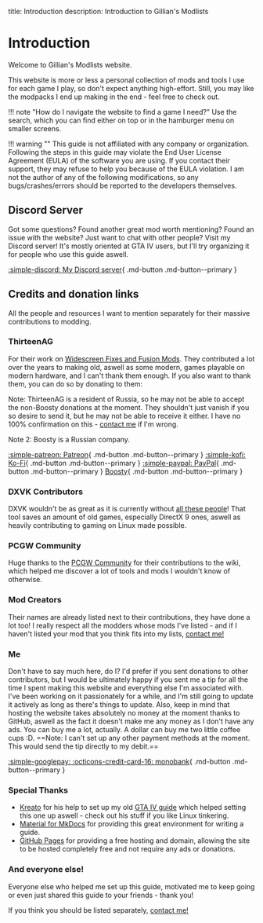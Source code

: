 title: Introduction
description: Introduction to Gillian's Modlists

# Introduction
Welcome to Gillian's Modlists website.

This website is more or less a personal collection of mods and tools I use for each game I play, so don't expect anything high-effort. Still, you may like the modpacks I end up making in the end - feel free to check out.

!!! note "How do I navigate the website to find a game I need?"
    Use the search, which you can find either on top or in the hamburger menu on smaller screens.

!!! warning ""
    This guide is not affiliated with any company or organization. Following the steps in this guide may violate the End User License Agreement (EULA) of the software you are using. If you contact their support, they may refuse to help you because of the EULA violation. I am not the author of any of the following modifications, so any bugs/crashes/errors should be reported to the developers themselves.

## Discord Server
Got some questions? Found another great mod worth mentioning? Found an issue with the website? Just want to chat with other people? Visit my Discord server! It's mostly oriented at GTA IV users, but I'll try organizing it for people who use this guide aswell.

[:simple-discord: My Discord server](https://discord.gg/zwmsQqExbQ){ .md-button .md-button--primary }

## Credits and donation links
All the people and resources I want to mention separately for their massive contributions to modding.

### ThirteenAG
For their work on [Widescreen Fixes and Fusion Mods](https://thirteenag.github.io/wfp). They contributed a lot over the years to making old, aswell as some modern, games playable on modern hardware, and I can't thank them enough. If you also want to thank them, you can do so by donating to them:

Note: ThirteenAG is a resident of Russia, so he may not be able to accept the non-Boosty donations at the moment. They shouldn't just vanish if you so desire to send it, but he may not be able to receive it either. I have no 100% confirmation on this - [contact me](contact-me.md) if I'm wrong.

Note 2: Boosty is a Russian company.

[:simple-patreon: Patreon](https://patreon.com/ThirteenAG){ .md-button .md-button--primary } [:simple-kofi: Ko-Fi](https://ko-fi.com/thirteenag){ .md-button .md-button--primary } [:simple-paypal: PayPal](https://www.paypal.com/donate/?cmd=_s-xclick&hosted_button_id=77JMVFE8N42PE){ .md-button .md-button--primary } [Boosty](https://boosty.to/thirteenag/donate){ .md-button .md-button--primary }

### DXVK Contributors
DXVK wouldn't be as great as it is currently without [all these people](https://github.com/doitsujin/dxvk/graphs/contributors)! That tool saves an amount of old games, especially DirectX 9 ones, aswell as heavily contributing to gaming on Linux made possible.

### PCGW Community
Huge thanks to the [PCGW Community](https://www.pcgamingwiki.com/) for their contributions to the wiki, which helped me discover a lot of tools and mods I wouldn't know of otherwise.

### Mod Creators
Their names are already listed next to their contributions, they have done a lot too! I really respect all the modders whose mods I've listed - and if I haven't listed your mod that you think fits into my lists, [contact me!](contact-me.md)

### Me
Don't have to say much here, do I? I'd prefer if you sent donations to other contributors, but I would be ultimately happy if you sent me a tip for all the time I spent making this website and everything else I'm associated with. I've been working on it passionately for a while, and I'm still going to update it actively as long as there's things to update. Also, keep in mind that hosting the website takes absolutely no money at the moment thanks to GitHub, aswell as the fact it doesn't make me any money as I don't have any ads. You can buy me a lot, actually. A dollar can buy me two little coffee cups :D. ==Note: I can't set up any other payment methods at the moment. This would send the tip directly to my debit.==

[:simple-googlepay: :octicons-credit-card-16: monobank](https://send.monobank.ua/jar/3cJx2rhdw2){ .md-button .md-button--primary }

### Special Thanks
* [Kreato](https://github.com/kreatoo) for his help to set up my old [GTA IV guide](https://gillian-guide.github.io/) which helped setting this one up aswell - check out his stuff if you like Linux tinkering.
* [Material for MkDocs](https://squidfunk.github.io/mkdocs-material/) for providing this great environment for writing a guide.
* [GitHub Pages](https://pages.github.com/) for providing a free hosting and domain, allowing the site to be hosted completely free and not require any ads or donations.

### And everyone else!
Everyone else who helped me set up this guide, motivated me to keep going or even just shared this guide to your friends - thank you!

If you think you should be listed separately, [contact me!](contact-me.md)